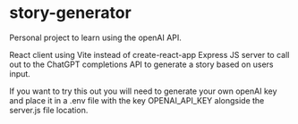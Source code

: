 # story-generator

Personal project to learn using the openAI API.

React client using Vite instead of create-react-app
Express JS server to call out to the ChatGPT completions API to generate a story based on users input.

If you want to try this out you will need to generate your own openAI key and place it in a .env file
with the key OPENAI_API_KEY alongside the server.js file location.
